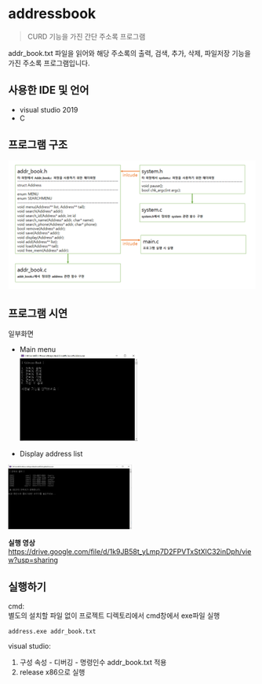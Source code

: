 # addressbook
>CURD 기능을 가진 간단 주소록 프로그램

addr_book.txt 파일을 읽어와 해당 주소록의 출력, 검색, 추가, 삭제, 파일저장 기능을 가진 주소록 프로그램입니다.  

## 사용한 IDE 및 언어
* visual studio 2019
* C

## 프로그램 구조  
 <img src ="./readme_img/project.png">

## 프로그램 시연
일부화면
- Main menu    
  <img src ="./readme_img/menu.JPG" width="50%" height="50%">  

-  Display address list   
  <img src ="./readme_img/display.JPG" width="50%" height="50%">

**실행 영상**  
<https://drive.google.com/file/d/1k9JB58t_yLmp7D2FPVTxStXlC32inDph/view?usp=sharing>


## 실행하기

cmd:  
별도의 설치할 파일 없이 프로젝트 디렉토리에서 cmd창에서 exe파일 실행
```
address.exe addr_book.txt
```

visual studio:
1. 구성 속성 - 디버깅 - 명령인수 addr_book.txt 적용
2. release x86으로 실행
